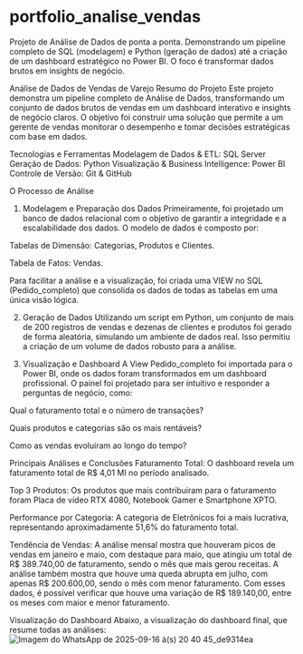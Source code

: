 # portfolio_analise_vendas
Projeto de Análise de Dados de ponta a ponta. Demonstrando um pipeline completo de SQL (modelagem) e Python (geração de dados) até a criação de um dashboard estratégico no Power BI. O foco é transformar dados brutos em insights de negócio.

Análise de Dados de Vendas de Varejo
Resumo do Projeto
Este projeto demonstra um pipeline completo de Análise de Dados, transformando um conjunto de dados brutos de vendas em um dashboard interativo e insights de negócio claros. O objetivo foi construir uma solução que permite a um gerente de vendas monitorar o desempenho e tomar decisões estratégicas com base em dados.

Tecnologias e Ferramentas
Modelagem de Dados & ETL: SQL Server
Geração de Dados: Python
Visualização & Business Intelligence: Power BI
Controle de Versão: Git & GitHub

O Processo de Análise
1. Modelagem e Preparação dos Dados
Primeiramente, foi projetado um banco de dados relacional com o objetivo de garantir a integridade e a escalabilidade dos dados. O modelo de dados é composto por:

Tabelas de Dimensão: Categorias, Produtos e Clientes.

Tabela de Fatos: Vendas.

Para facilitar a análise e a visualização, foi criada uma VIEW no SQL (Pedido_completo) que consolida os dados de todas as tabelas em uma única visão lógica.

2. Geração de Dados
Utilizando um script em Python, um conjunto de mais de 200 registros de vendas e dezenas de clientes e produtos foi gerado de forma aleatória, simulando um ambiente de dados real. Isso permitiu a criação de um volume de dados robusto para a análise.

3. Visualização e Dashboard
A View Pedido_completo foi importada para o Power BI, onde os dados foram transformados em um dashboard profissional. O painel foi projetado para ser intuitivo e responder a perguntas de negócio, como:

Qual o faturamento total e o número de transações?

Quais produtos e categorias são os mais rentáveis?

Como as vendas evoluíram ao longo do tempo?

Principais Análises e Conclusões
Faturamento Total: O dashboard revela um faturamento total de R$ 4,01 MI no período analisado.

Top 3 Produtos: Os produtos que mais contribuíram para o faturamento foram Placa de vídeo RTX 4080, Notebook Gamer e Smartphone XPTO.

Performance por Categoria: A categoria de Eletrônicos foi a mais lucrativa, representando aproximadamente 51,6% do faturamento total.

Tendência de Vendas: A análise mensal mostra que houveram picos de vendas em janeiro e maio, com destaque para maio, que atingiu um total de R$ 389.740,00 de faturamento, sendo o mês que mais gerou receitas. A análise também mostra que houve uma queda abrupta em julho, com apenas R$ 200.600,00, sendo o mês com menor faturamento. Com esses dados, é possível verificar que houve uma variação de R$ 189.140,00, entre os meses com maior e menor faturamento.

Visualização do Dashboard
Abaixo, a visualização do dashboard final, que resume todas as análises:
![Imagem do WhatsApp de 2025-09-16 à(s) 20 40 45_de9314ea](https://github.com/user-attachments/assets/2be3718d-c454-442f-9210-16a3c2057630)
